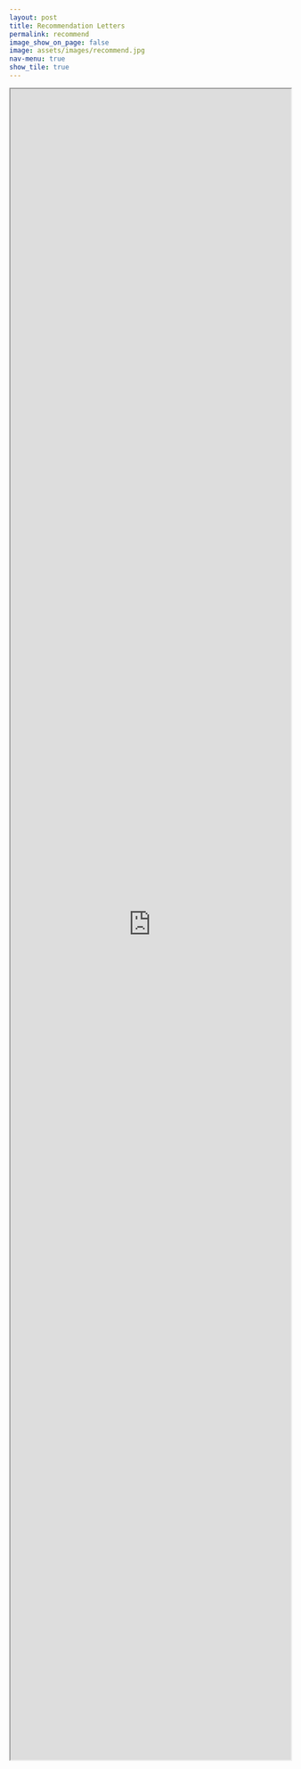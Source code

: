 ```yaml
---
layout: post
title: Recommendation Letters
permalink: recommend
image_show_on_page: false
image: assets/images/recommend.jpg
nav-menu: true
show_tile: true
---
```

<iframe src="https://drive.google.com/viewerng/viewer?embedded=true&url={{ site.url }}/assets/files/LORS.pdf" width="100%" height="3000px"> </iframe>

